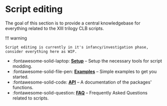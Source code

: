 # Script editing

The goal of this section is to provide a central knowledgebase for everything related to the XIII trilogy CLB scripts.

!!! warning

    Script editing is currently in it's infancy/investigation phase, consider everything here as WIP.


<div class="grid cards" markdown>

- :fontawesome-solid-laptop: __[Setup]__ – Setup the necessary tools for script modding.
- :fontawesome-solid-file-pen: __[Examples]__ – Simple examples to get you started.
- :fontawesome-solid-code: __[API]__ – A documentation of the packages' functions.
- :fontawesome-solid-question: __[FAQ]__ – Frequently Asked Questions related to scripts.

</div>

  [Setup]: basics/extracting.md
  [Examples]: writing/examples.md
  [API]: writing/api.md
  [FAQ]: writing/faq.md